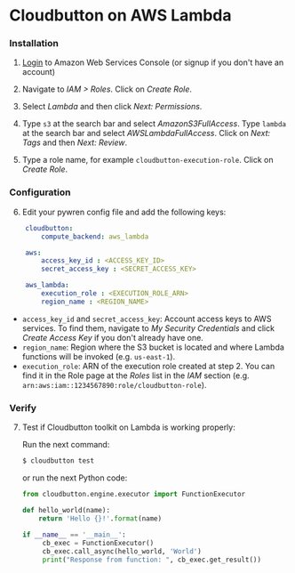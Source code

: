 # Cloudbutton on AWS Lambda

### Installation

1. [Login](https://console.aws.amazon.com/?nc2=h_m_mc) to Amazon Web Services Console (or signup if you don't have an account)
 
2. Navigate to *IAM > Roles*. Click on *Create Role*.
 
3. Select *Lambda* and then click *Next: Permissions*.
 
4. Type `s3` at the search bar and select *AmazonS3FullAccess*. Type `lambda` at the search bar and select *AWSLambdaFullAccess*. Click on *Next: Tags* and then *Next: Review*.
 
5. Type a role name, for example `cloudbutton-execution-role`. Click on *Create Role*.

### Configuration

6. Edit your pywren config file and add the following keys:

```yaml
    cloudbutton:
        compute_backend: aws_lambda

    aws:
        access_key_id : <ACCESS_KEY_ID>
        secret_access_key : <SECRET_ACCESS_KEY>

    aws_lambda:
        execution_role : <EXECUTION_ROLE_ARN>
        region_name : <REGION_NAME>
```

 - `access_key_id` and `secret_access_key`: Account access keys to AWS services. To find them, navigate to *My Security Credentials* and click *Create Access Key* if you don't already have one.
 - `region_name`: Region where the S3 bucket is located and where Lambda functions will be invoked (e.g. `us-east-1`).
 - `execution_role`: ARN of the execution role created at step 2. You can find it in the Role page at the *Roles* list in the *IAM* section (e.g. `arn:aws:iam::1234567890:role/cloudbutton-role`).

### Verify

7. Test if Cloudbutton toolkit on Lambda is working properly:

   Run the next command:
   
   ```bash
   $ cloudbutton test
   ```
   
   or run the next Python code:
   
   ```python
   from cloudbutton.engine.executor import FunctionExecutor
   
   def hello_world(name):
       return 'Hello {}!'.format(name)
    
   if __name__ == '__main__':
        cb_exec = FunctionExecutor()
        cb_exec.call_async(hello_world, 'World')
        print("Response from function: ", cb_exec.get_result())
   ```
 
